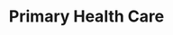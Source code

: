 ---
layout: more
permalink: "/modules/introduction/primary-care/"
title: Primary Health Care
id: primary-care

sections:
  - section:

    - part: full
      title: What is it?
      text: The Primary Health Care approach means being attentive to and addressing the many factors in the social, economic, and physical environments that affect health. It places citizens and patients on an equal footing with health professionals in respect to decision making about health issues through five principles.

    - part: spacer

    - part: half
      title: Take Action
      text:  Drag and drop to match the term with the definition

    - part: full
      quiz-matching-equal:
        - category: [Accessibility, modules/intro/topic/intro/1.jpg] 
        - category: [Public Participation, modules/intro/topic/intro/2.jpg] 
        - category: [Health Promotion, modules/intro/topic/intro/3.jpg] 
        - category: [Appropriate Technology, modules/intro/topic/intro/4.jpg] 
        - category: [Intersectoral Cooperation, modules/intro/topic/intro/5.jpg] 

        - Public Participation: Right and responsibility to be active partners in making decisions about one’s health care and the health
        - Health Promotion: Process of enabling people to increase control over and improve their health
        - Intersectoral Cooperation: Commitment from all sectors (government, community and health) for meaningful action on health determinents
        - Appropriate Technology: Methods of care, service delivery, procedures and equipment that are socially acceptable and affordable
        - Accessibility: Supply of essential health responsibility to all people with no unreasonable geographic or financial barriers
        

  - section:
    - part: half
      title: Primary Care
      text: VCH operates primary care clinics whereby people who meet the mandate can access services; primary care clinics use a PHC approach.
    - part: half
      image: modules/intro/topic/intro/PrimaryCare.jpg

  - section:
    - part: half
      title: Determinants of Health
      text: "According to the Public Health Agency of Canada, there are key determinants of health that affect the health of the  clients we care for. They are:"
      bullets:
        - Assessment and monitoring
        - Assessment and monitoring
        - Managing emergencies
        - Teaching client to prevent/manage acute exacerbation
        - MRP care conferencing
        - Medication management
        - Assessment and monitoring
        - Assessment and monitoring
        - Managing emergencies
        - Teaching client to prevent/manage acute exacerbation
        - MRP care conferencing
        - Medication management

    - part: half
      title: Take Action
      text: "Watch the videos and reflect on the following questions:"
      bullets:
        - 'Which determinants of health are evident in these videos?'
        - 'How do you see the determinants of health impacting the clients you will care for in the community?'
      youtube: https://www.youtube.com/embed/aJbpRt4r5cE
      youtube-2: https://www.youtube.com/embed/l2pBNoqYbjY
      

  - section:
    - part: full
      title: Care Management
      text: Part of partnering in the client’s journey is accepting their wishes for future health care when they are no longer able to communicate for themselves. 
    - part: spacer
    - part: half
      title: Take Action
      text: Before we walk along side our clients, we have to understand where they are coming from.
      text-2: "1. Please watch the introduction to: Hope that Helps: Trauma Informed Care"
      youtube: https://www.youtube.com/embed/KODThTB-rHc
    - part: half
      title: Take Action
      text: It is important to walk along side our clients on their journey to optimize their health.
      text-2: "2. Watch the video and write down how you can support clients’ transition from one point of care to another."
      youtube: https://www.youtube.com/embed/51KrAku6awE

  - section:
---